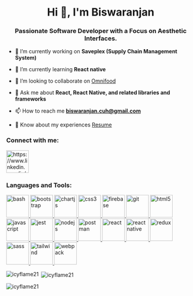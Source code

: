 <h1 align="center">Hi 👋, I'm Biswaranjan</h1>
<h3 align="center">Passionate Software Developer with a Focus on Aesthetic Interfaces.</h3>

- 🔭 I’m currently working on **Saveplex (Supply Chain Management System)**

- 🌱 I’m currently learning **React native**

- 👯 I’m looking to collaborate on [Omnifood](https://github.com/icyflame21/Omnifood)

- 💬 Ask me about **React, React Native, and related libraries and frameworks**

- 📫 How to reach me **biswaranjan.cuh@gmail.com**

- 📄 Know about my experiences [Resume](https://drive.google.com/file/d/1M6WNaKyka5I_vPDH-oKIxQWOIjDSUbal/view?usp=sharing)

<h3 align="left">Connect with me:</h3>
<p align="left">
<a href="https://www.linkedin.com/in/biswaranjan-s/" target="blank"><img align="center" src="https://i.ibb.co/2dSkTF4/linkedin-svgrepo-com.png" alt="https://www.linkedin.com/in/biswaranjan-s/" height="60" width="60" /></a>
</p>

<h3 align="left">Languages and Tools:</h3>
<p align="left"> <a href="https://www.gnu.org/software/bash/" target="_blank" rel="noreferrer"> <img src="https://www.vectorlogo.zone/logos/gnu_bash/gnu_bash-icon.svg" alt="bash" width="60" height="60"/> </a> <a href="https://getbootstrap.com" target="_blank" rel="noreferrer"> <img src="https://i.ibb.co/wcmyqTH/bootstrap-fill-svgrepo-com.png" alt="bootstrap" width="60" height="60"/> </a> <a href="https://www.chartjs.org" target="_blank" rel="noreferrer"> <img src="https://www.chartjs.org/media/logo-title.svg" alt="chartjs" width="60" height="60"/> </a> <a href="https://www.w3schools.com/css/" target="_blank" rel="noreferrer"> <img src="https://i.ibb.co/wrHzVGh/css-3-svgrepo-com.png" alt="css3" width="60" height="60"/> </a> <a href="https://firebase.google.com/" target="_blank" rel="noreferrer"> <img src="https://www.vectorlogo.zone/logos/firebase/firebase-icon.svg" alt="firebase" width="60" height="60"/> </a> <a href="https://git-scm.com/" target="_blank" rel="noreferrer"> <img src="https://www.vectorlogo.zone/logos/git-scm/git-scm-icon.svg" alt="git" width="60" height="60"/> </a> <a href="https://www.w3.org/html/" target="_blank" rel="noreferrer"> <img src="https://i.ibb.co/BLcKFNZ/html-5-svgrepo-com.png" alt="html5" width="60" height="60"/> </a> <a href="https://developer.mozilla.org/en-US/docs/Web/JavaScript" target="_blank" rel="noreferrer"> <img src="https://i.ibb.co/K576pVw/javascript-svgrepo-com.png" alt="javascript" width="60" height="60"/> </a> <a href="https://jestjs.io" target="_blank" rel="noreferrer"> <img src="https://www.vectorlogo.zone/logos/jestjsio/jestjsio-icon.svg" alt="jest" width="60" height="60"/> </a> <a href="https://nodejs.org" target="_blank" rel="noreferrer"> <img src="https://i.ibb.co/XSSzS0t/nodejs-1-logo-svgrepo-com.png" alt="nodejs" width="60" height="60"/> </a> <a href="https://postman.com" target="_blank" rel="noreferrer"> <img src="https://www.vectorlogo.zone/logos/getpostman/getpostman-icon.svg" alt="postman" width="60" height="60"/> </a> <a href="https://reactjs.org/" target="_blank" rel="noreferrer"> <img src="https://i.ibb.co/sPd2V2W/reactjs-svgrepo-com.png" alt="react" width="60" height="60"/> </a> <a href="https://reactnative.dev/" target="_blank" rel="noreferrer"> <img src="https://i.ibb.co/k4d1Jyt/reactts-svgrepo-com.png" alt="reactnative" width="60" height="60"/> </a> <a href="https://redux.js.org" target="_blank" rel="noreferrer"> <img src="https://i.ibb.co/c1X9Qwj/redux-svgrepo-com.png" alt="redux" width="60" height="60"/> </a> <a href="https://sass-lang.com" target="_blank" rel="noreferrer"> <img src="https://i.ibb.co/zbmr1fn/sass-svgrepo-com.png" alt="sass" width="60" height="60"/> </a> <a href="https://tailwindcss.com/" target="_blank" rel="noreferrer"> <img src="https://www.vectorlogo.zone/logos/tailwindcss/tailwindcss-icon.svg" alt="tailwind" width="60" height="60"/> </a> <a href="https://webpack.js.org" target="_blank" rel="noreferrer"> <img src="https://i.ibb.co/WFJW64w/webpack-svgrepo-com.png" alt="webpack" width="60" height="60"/> </a> </p>

<p><img align="left" src="https://github-readme-stats.vercel.app/api/top-langs?username=icyflame21&show_icons=true&locale=en&layout=compact" alt="icyflame21" /></p>

<p>&nbsp;<img align="center" src="https://github-readme-stats.vercel.app/api?username=icyflame21&show_icons=true&locale=en" alt="icyflame21" /></p>

<p><img align="center" src="https://github-readme-streak-stats.herokuapp.com/?user=icyflame21&" alt="icyflame21" /></p>
